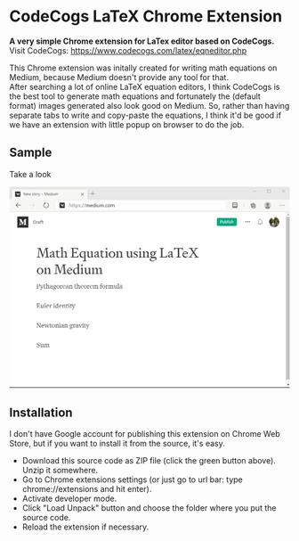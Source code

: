 # CodeCogs LaTeX Chrome Extension

**A very simple Chrome extension for LaTex editor based on CodeCogs.**  
Visit CodeCogs: https://www.codecogs.com/latex/eqneditor.php

This Chrome extension was initally created for writing math equations on Medium, because Medium doesn't provide any tool for that.  
After searching a lot of online LaTeX equation editors, I think CodeCogs is the best tool to generate math equations and fortunately the (default format) images generated also look good on Medium. So, rather than having separate tabs to write and copy-paste the equations, I think it'd be good if we have an extension with little popup on browser to do the job.

## Sample
Take a look  

<img src="doc/latex-codecogs-chrome-extension.gif" width="640"/>

## Installation
I don't have Google account for publishing this extension on Chrome Web Store, but if you want to install it from the source, it's easy.
- Download this source code as ZIP file (click the green button above). Unzip it somewhere. 
- Go to Chrome extensions settings (or just go to url bar: type chrome://extensions and hit enter). 
- Activate developer mode.
- Click "Load Unpack" button and choose the folder where you put the source code.
- Reload the extension if necessary.
